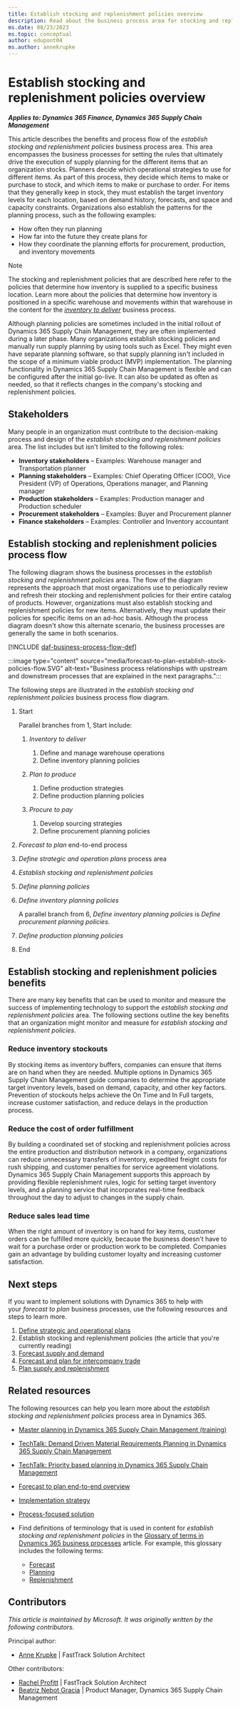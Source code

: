 ```yaml
---
title: Establish stocking and replenishment policies overview
description: Read about the business process area for stocking and replenishment policies in Dynamics 365.
ms.date: 08/23/2023
ms.topic: conceptual
author: edupont04
ms.author: annekrupke
---
```


# Establish stocking and replenishment policies overview

***Applies to: Dynamics 365 Finance, Dynamics 365 Supply Chain Management***

This article describes the benefits and process flow of the *establish stocking and replenishment policies* business process area. This area encompasses the business processes for setting the rules that ultimately drive the execution of supply planning for the different items that an organization stocks. Planners decide which operational strategies to use for different items. As part of this process, they decide which items to make or purchase to stock, and which items to make or purchase to order. For items that they generally keep in stock, they must establish the target inventory levels for each location, based on demand history, forecasts, and space and capacity constraints. Organizations also establish the patterns for the planning process, such as the following examples:

- How often they run planning
- How far into the future they create plans for
- How they coordinate the planning efforts for procurement, production, and inventory movements

> [!NOTE]
> The stocking and replenishment policies that are described here refer to the policies that determine how inventory is supplied to a specific business location. Learn more about the policies that determine how inventory is positioned in a specific warehouse and movements within that warehouse in the content for the [*inventory to deliver*](inventory-to-deliver-overview.md) business process.

Although planning policies are sometimes included in the initial rollout of Dynamics 365 Supply Chain Management, they are often implemented during a later phase. Many organizations establish stocking policies and manually run supply planning by using tools such as Excel. They might even have separate planning software, so that supply planning isn't included in the scope of a minimum viable product (MVP) implementation. The planning functionality in Dynamics 365 Supply Chain Management is flexible and can be configured after the initial go-live. It can also be updated as often as needed, so that it reflects changes in the company's stocking and replenishment policies.

## Stakeholders

Many people in an organization must contribute to the decision-making process and design of the *establish stocking and replenishment policies* area. The list includes but isn't limited to the following roles:

- **Inventory stakeholders** – Examples: Warehouse manager and Transportation planner
- **Planning stakeholders** – Examples: Chief Operating Officer (COO), Vice President (VP) of Operations, Operations manager, and Planning manager
- **Production stakeholders** – Examples: Production manager and Production scheduler
- **Procurement stakeholders** – Examples: Buyer and Procurement planner
- **Finance stakeholders** – Examples: Controller and Inventory accountant

## Establish stocking and replenishment policies process flow 

The following diagram shows the business processes in the *establish stocking and replenishment policies* area. The flow of the diagram represents the approach that most organizations use to periodically review and refresh their stocking and replenishment policies for their entire catalog of products. However, organizations must also establish stocking and replenishment policies for new items. Alternatively, they must update their policies for specific items on an ad-hoc basis. Although the process diagram doesn't show this alternate scenario, the business processes are generally the same in both scenarios.

[!INCLUDE [daf-business-process-flow-def](~/../shared-content/shared/guidance-includes/daf-business-process-flow-def.md)]

:::image type="content" source="media/forecast-to-plan-establish-stock-policies-flow.SVG" alt-text="Business process relationships with upstream and downstream processes that are explained in the next paragraphs.":::

The following steps are illustrated in the *establish stocking and replenishment policies* business process flow diagram.

1. Start

    Parallel branches from 1, Start include:

    1. *Inventory to deliver*

        1. Define and manage warehouse operations
        1. Define inventory planning policies

    1. *Plan to produce*

        1. Define production strategies
        1. Define production planning policies

    1. *Procure to pay*

        1. Develop sourcing strategies
        1. Define procurement planning policies

1. *Forecast to plan* end-to-end process
1. *Define strategic and operation plans* process area
1. *Establish stocking and replenishment policies*
1. *Define planning policies*
1. *Define inventory planning policies*

    A parallel branch from 6, *Define inventory planning policies* is *Define procurement planning policies*.

1. *Define production planning policies*
1. End

## Establish stocking and replenishment policies benefits

There are many key benefits that can be used to monitor and measure the success of implementing technology to support the *establish stocking and replenishment policies* area. The following sections outline the key benefits that an organization might monitor and measure for *establish stocking and replenishment policies*. 

### Reduce inventory stockouts

By stocking items as inventory buffers, companies can ensure that items are on hand when they are needed. Multiple options in Dynamics 365 Supply Chain Management guide companies to determine the appropriate target inventory levels, based on demand, capacity, and other key factors. Prevention of stockouts helps achieve the On Time and In Full targets, increase customer satisfaction, and reduce delays in the production process.

### Reduce the cost of order fulfillment

By building a coordinated set of stocking and replenishment policies across the entire production and distribution network in a company, organizations can reduce unnecessary transfers of inventory, expedited freight costs for rush shipping, and customer penalties for service agreement violations. Dynamics 365 Supply Chain Management supports this approach by providing flexible replenishment rules, logic for setting target inventory levels, and a planning service that incorporates real-time feedback throughout the day to adjust to changes in the supply chain.

### Reduce sales lead time

When the right amount of inventory is on hand for key items, customer orders can be fulfilled more quickly, because the business doesn't have to wait for a purchase order or production work to be completed. Companies gain an advantage by building customer loyalty and increasing customer satisfaction.

## Next steps

If you want to implement solutions with Dynamics 365 to help with your *forecast to plan* business processes, use the following resources and steps to learn more.

1. [Define strategic and operational plans](forecast-to-plan-areas.md#define-strategic-and-operational-plans)
1. Establish stocking and replenishment policies (the article that you're currently reading)
1. [Forecast supply and demand](forecast-to-plan-demand-forecasting-overview.md)
1. [Forecast and plan for intercompany trade](forecast-to-plan-areas.md#forecast-and-plan-for-intercompany-trade)
1. [Plan supply and replenishment](forecast-to-plan-areas.md#plan-supply-and-replenishment)

## Related resources

The following resources can help you learn more about the *establish stocking and replenishment policies* process area in Dynamics 365.

- [Master planning in Dynamics 365 Supply Chain Management (training)](/training/paths/master-planning-supply-chain-management/)
- [TechTalk: Demand Driven Material Requirements Planning in Dynamics 365 Supply Chain Management](https://community.dynamics.com/blogs/post/?postid=72ceafd4-72c4-4921-81f1-8535076d7be6)
- [TechTalk: Priority based planning in Dynamics 365 Supply Chain Management](https://community.dynamics.com/blogs/post/?postid=dcde88fa-9009-4adc-a2a6-514dd6a43bc9)
- [Forecast to plan end-to-end overview](forecast-to-plan-overview.md)
- [Implementation strategy](../implementation-guide/implementation-strategy.md)
- [Process-focused solution](../implementation-guide/process-focused-solution.md)
- Find definitions of terminology that is used in content for *establish stocking and replenishment policies* in the [Glossary of terms in Dynamics 365 business processes](glossary.md) article. For example, this glossary includes the following terms:

    - [Forecast](glossary.md#forecast)
    - [Planning](glossary.md#planning)
    - [Replenishment](glossary.md#replenishment)

<!--## Tags

*Industries:* Mining, Construction, Manufacturing, Wholesale Trade, Retail Trade

*Stakeholders:* Functional consultant, Business analyst, Planning stakeholders, Procurement stakeholders, Sales stakeholders, Production stakeholders, Inventory stakeholders

*Products:* Dynamics 365 Finance, Dynamics 365 Supply Chain Management-->

## Contributors

*This article is maintained by Microsoft. It was originally written by the following contributors.*

Principal author:

- [Anne Krupke](https://www.linkedin.com/in/annekrupke/) | FastTrack Solution Architect

Other contributors:

- [Rachel Profitt](https://www.linkedin.com/in/rachelprofitt/) | FastTrack Solution Architect
- [Beatriz Nebot Gracia](https://www.linkedin.com/in/beaneb/) | Product Manager, Dynamics 365 Supply Chain Management
